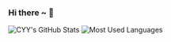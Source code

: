 ### Hi there ~ 👋

![CYY's GitHub Stats](https://github-readme-stats.vercel.app/api?username=CYYHH3&show_icons=true&hide_border=true&theme=material-palenight&bg_color=DEG,89253e,3a6186&title_color=d2a7ee&text_color=e5e5e5)
![Most Used Languages](https://github-readme-stats.vercel.app/api/top-langs/?username=CYYHH3&layout=compact&hide_border=true&card_width=260&bg_color=DEG,3a6186,89253e&title_color=d2a7ee&text_color=e5e5e5)
<!--
![Most Used Languages](https://github-readme-stats.vercel.app/api/top-langs/?username=CYYHH3&layout=compact&hide_border=true&card_width=297&bg_color=DEG,181e5f,bb28d4&title_color=d2a7ee&text_color=e5e5e5)
-->

<!--
**CYYHH3/CYYHH3** is a ✨ _special_ ✨ repository because its `README.md` (this file) appears on your GitHub profile.

Here are some ideas to get you started:

- 🔭 I’m currently working on ...
- 🌱 I’m currently learning ...
- 👯 I’m looking to collaborate on ...
- 🤔 I’m looking for help with ...
- 💬 Ask me about ...
- 📫 How to reach me: ...
- 😄 Pronouns: ...
- ⚡ Fun fact: ...
-->
